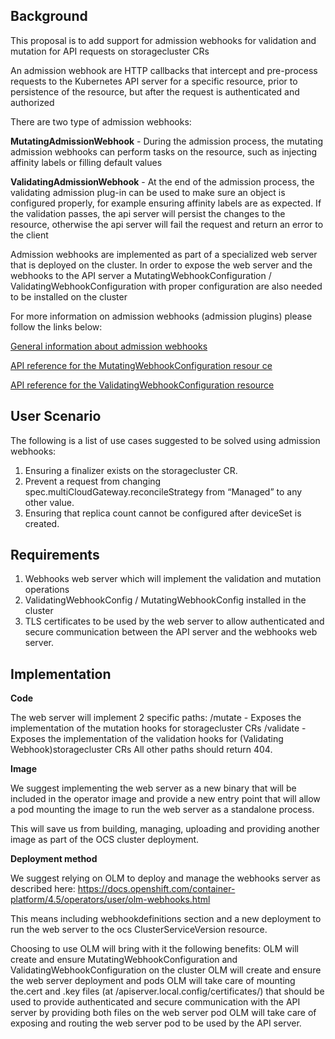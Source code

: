 ## Background

This proposal is to add support for admission webhooks for validation and mutation for API requests on storagecluster CRs

An admission webhook are HTTP callbacks that intercept and pre-process requests to the Kubernetes API server for a specific resource, prior to persistence of the resource, but after the request is authenticated and authorized

There are two type of admission webhooks:   
 
**MutatingAdmissionWebhook** - During the admission process, the mutating admission webhooks can perform tasks on the resource, such as injecting affinity labels or filling default values

**ValidatingAdmissionWebhook** - At the end of the admission process, the validating admission plug-in can be used to make sure an object is configured properly, for example ensuring affinity labels are as expected. If the validation passes, the api server will persist the changes to the resource, otherwise the api server will fail the request and return an error to the client

Admission webhooks are implemented  as part of a specialized web server that is deployed on the cluster. 
In order to expose the web server and the webhooks to the API server a MutatingWebhookConfiguration / ValidatingWebhookConfiguration with proper configuration are also needed to be installed on the cluster

For more information on admission webhooks (admission plugins) please follow the links below:

[General information about admission webhooks](https://docs.openshift.com/container-platform/4.5/architecture/admission-plug-ins.html)

[API reference for the MutatingWebhookConfiguration resour  ce](
https://docs.openshift.com/container-platform/4.4/rest_api/extension_apis/mutatingwebhookconfiguration-admissionregistration-k8s-io-v1.html)


[API reference for the ValidatingWebhookConfiguration resource](https://docs.openshift.com/container-platform/4.4/rest_api/extension_apis/validatingwebhookconfiguration-admissionregistration-k8s-io-v1.html)

## User Scenario

The following is a list of use cases suggested to be solved using admission webhooks:

1. Ensuring a finalizer exists on the storagecluster CR.  
1. Prevent a request from changing spec.multiCloudGateway.reconcileStrategy from “Managed” to  any other value.  
1. Ensuring that replica count cannot be configured after deviceSet is created.

## Requirements

1. Webhooks web server which will implement the validation and mutation operations
2. ValidatingWebhookConfig / MutatingWebhookConfig installed in the cluster 
3. TLS certificates to be used by the web server to allow authenticated and secure communication between the API server and the webhooks web server. 


## Implementation 

**Code**

The web server will implement 2 specific paths:
/mutate - Exposes the implementation of the mutation hooks for storagecluster CRs
/validate - Exposes the implementation of the validation hooks for  (Validating Webhook)storagecluster CRs
All other paths should return 404.

**Image**  

We suggest implementing the web server as a new binary that will be included in the operator image and provide a new entry point that will allow a pod mounting the image to run the web server as a standalone process.

This will save us from building, managing, uploading and providing another image as part of the OCS cluster deployment. 

**Deployment method**  

We suggest relying on OLM to deploy and manage the webhooks server as described here: 
https://docs.openshift.com/container-platform/4.5/operators/user/olm-webhooks.html

This means including webhookdefinitions section and a new deployment to run the web server to the ocs ClusterServiceVersion resource.

Choosing to use OLM will bring with it the following benefits:
OLM will create and ensure  MutatingWebhookConfiguration and ValidatingWebhookConfiguration on the cluster
OLM will create and ensure the web server deployment and pods
OLM will take care of mounting the.cert and .key files (at /apiserver.local.config/certificates/) that should be used to provide authenticated and secure communication with the API server by providing both files on the web server pod
OLM will take care of exposing and routing the web server pod to be used by the API server.

